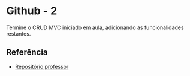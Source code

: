 
# Github - 2

Termine o CRUD MVC iniciado em aula, adicionando as funcionalidades restantes.


## Referência

 - [Repositório professor](https://github.com/diegocaldas/lp2a4_crud_properties)
 